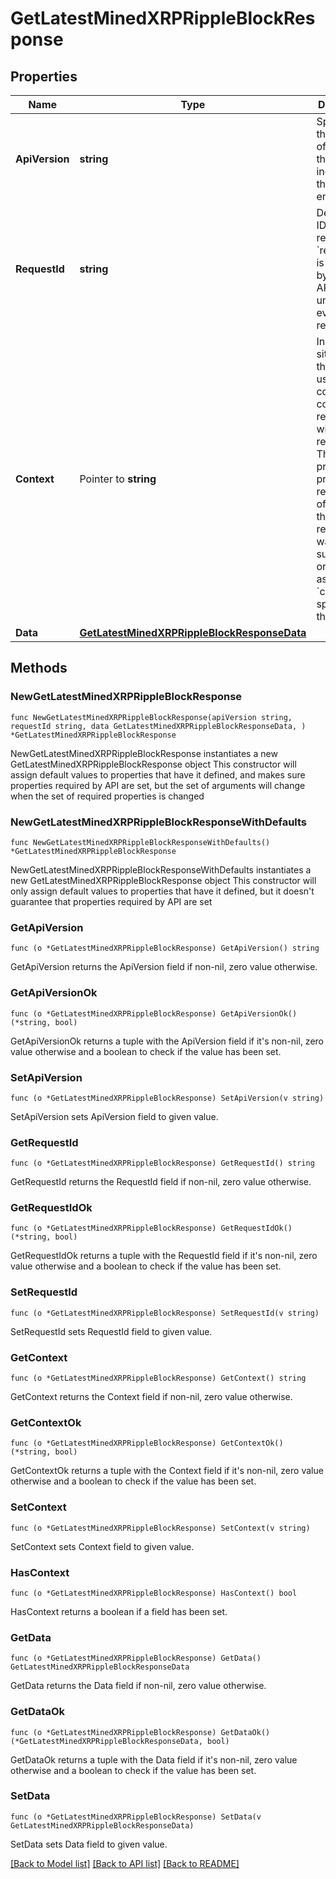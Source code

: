 # GetLatestMinedXRPRippleBlockResponse

## Properties

Name | Type | Description | Notes
------------ | ------------- | ------------- | -------------
**ApiVersion** | **string** | Specifies the version of the API that incorporates this endpoint. | 
**RequestId** | **string** | Defines the ID of the request. The &#x60;requestId&#x60; is generated by Crypto APIs and it&#39;s unique for every request. | 
**Context** | Pointer to **string** | In batch situations the user can use the context to correlate responses with requests. This property is present regardless of whether the response was successful or returned as an error. &#x60;context&#x60; is specified by the user. | [optional] 
**Data** | [**GetLatestMinedXRPRippleBlockResponseData**](GetLatestMinedXRPRippleBlockResponseData.md) |  | 

## Methods

### NewGetLatestMinedXRPRippleBlockResponse

`func NewGetLatestMinedXRPRippleBlockResponse(apiVersion string, requestId string, data GetLatestMinedXRPRippleBlockResponseData, ) *GetLatestMinedXRPRippleBlockResponse`

NewGetLatestMinedXRPRippleBlockResponse instantiates a new GetLatestMinedXRPRippleBlockResponse object
This constructor will assign default values to properties that have it defined,
and makes sure properties required by API are set, but the set of arguments
will change when the set of required properties is changed

### NewGetLatestMinedXRPRippleBlockResponseWithDefaults

`func NewGetLatestMinedXRPRippleBlockResponseWithDefaults() *GetLatestMinedXRPRippleBlockResponse`

NewGetLatestMinedXRPRippleBlockResponseWithDefaults instantiates a new GetLatestMinedXRPRippleBlockResponse object
This constructor will only assign default values to properties that have it defined,
but it doesn't guarantee that properties required by API are set

### GetApiVersion

`func (o *GetLatestMinedXRPRippleBlockResponse) GetApiVersion() string`

GetApiVersion returns the ApiVersion field if non-nil, zero value otherwise.

### GetApiVersionOk

`func (o *GetLatestMinedXRPRippleBlockResponse) GetApiVersionOk() (*string, bool)`

GetApiVersionOk returns a tuple with the ApiVersion field if it's non-nil, zero value otherwise
and a boolean to check if the value has been set.

### SetApiVersion

`func (o *GetLatestMinedXRPRippleBlockResponse) SetApiVersion(v string)`

SetApiVersion sets ApiVersion field to given value.


### GetRequestId

`func (o *GetLatestMinedXRPRippleBlockResponse) GetRequestId() string`

GetRequestId returns the RequestId field if non-nil, zero value otherwise.

### GetRequestIdOk

`func (o *GetLatestMinedXRPRippleBlockResponse) GetRequestIdOk() (*string, bool)`

GetRequestIdOk returns a tuple with the RequestId field if it's non-nil, zero value otherwise
and a boolean to check if the value has been set.

### SetRequestId

`func (o *GetLatestMinedXRPRippleBlockResponse) SetRequestId(v string)`

SetRequestId sets RequestId field to given value.


### GetContext

`func (o *GetLatestMinedXRPRippleBlockResponse) GetContext() string`

GetContext returns the Context field if non-nil, zero value otherwise.

### GetContextOk

`func (o *GetLatestMinedXRPRippleBlockResponse) GetContextOk() (*string, bool)`

GetContextOk returns a tuple with the Context field if it's non-nil, zero value otherwise
and a boolean to check if the value has been set.

### SetContext

`func (o *GetLatestMinedXRPRippleBlockResponse) SetContext(v string)`

SetContext sets Context field to given value.

### HasContext

`func (o *GetLatestMinedXRPRippleBlockResponse) HasContext() bool`

HasContext returns a boolean if a field has been set.

### GetData

`func (o *GetLatestMinedXRPRippleBlockResponse) GetData() GetLatestMinedXRPRippleBlockResponseData`

GetData returns the Data field if non-nil, zero value otherwise.

### GetDataOk

`func (o *GetLatestMinedXRPRippleBlockResponse) GetDataOk() (*GetLatestMinedXRPRippleBlockResponseData, bool)`

GetDataOk returns a tuple with the Data field if it's non-nil, zero value otherwise
and a boolean to check if the value has been set.

### SetData

`func (o *GetLatestMinedXRPRippleBlockResponse) SetData(v GetLatestMinedXRPRippleBlockResponseData)`

SetData sets Data field to given value.



[[Back to Model list]](../README.md#documentation-for-models) [[Back to API list]](../README.md#documentation-for-api-endpoints) [[Back to README]](../README.md)


